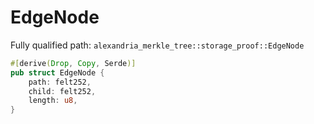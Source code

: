 # EdgeNode

Fully qualified path: `alexandria_merkle_tree::storage_proof::EdgeNode`

```rust
#[derive(Drop, Copy, Serde)]
pub struct EdgeNode {
    path: felt252,
    child: felt252,
    length: u8,
}
```

